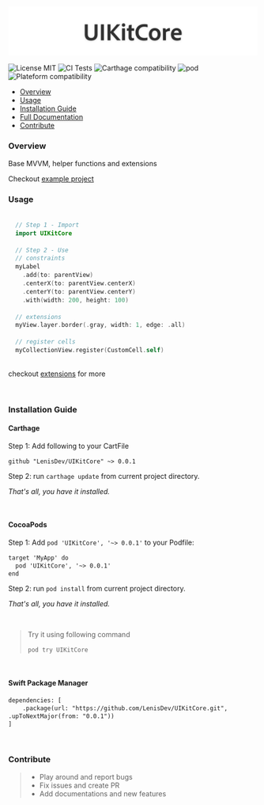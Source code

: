 ![Project Logo](./Logo.png)

![License MIT](https://img.shields.io/github/license/LenisDev/UIKitCore)
![CI Tests](https://github.com/LenisDev/UIKitCore/workflows/GHActionCI/badge.svg)
![Carthage compatibility](https://img.shields.io/badge/Carthage-compatible-4BC51D.svg?style=flat")
![pod](https://img.shields.io/cocoapods/v/UIKitCore.svg)
![Plateform compatibility](https://img.shields.io/cocoapods/p/UIKitCore)

- [Overview](#overview)
- [Usage](#usage)
- [Installation Guide](#installation-guide)
- [Full Documentation](https://lenisdev.github.io/UIKitCore/index.html)
- [Contribute](#contribute)

### Overview
Base MVVM, helper functions and extensions

Checkout [example project](https://github.com/LenisDev/FloatingInput/tree/master/Examples)
### Usage
```swift

  // Step 1 - Import
  import UIKitCore
  
  // Step 2 - Use
  // constraints
  myLabel
    .add(to: parentView)
    .centerX(to: parentView.centerX)
    .centerY(to: parentView.centerY)
    .with(width: 200, height: 100)
    
  // extensions
  myView.layer.border(.gray, width: 1, edge: .all)
  
  // register cells
  myCollectionView.register(CustomCell.self)
  
```

checkout [extensions](https://lenisdev.github.io/UIKitCore/Extensions.html) for more

<br>

### Installation Guide

#### Carthage

Step 1: 
Add following to your CartFile

```
github "LenisDev/UIKitCore" ~> 0.0.1
```

Step 2:
run `carthage update` from current project directory.

*That's all, you have it installed.*

<br>

#### CocoaPods

Step 1:
Add `pod 'UIKitCore', '~> 0.0.1'` to your Podfile:

```
target 'MyApp' do
  pod 'UIKitCore', '~> 0.0.1'
end
```

Step 2:
run `pod install` from current project directory.

*That's all, you have it installed.*

<br>

>
>
>Try it using following command
>```
>pod try UIKitCore
>```
>

<br>

#### Swift Package Manager
```
dependencies: [
    .package(url: "https://github.com/LenisDev/UIKitCore.git", .upToNextMajor(from: "0.0.1"))
]
```

<br>

### Contribute
> - Play around and report bugs
> - Fix issues and create PR
> - Add documentations and new features
